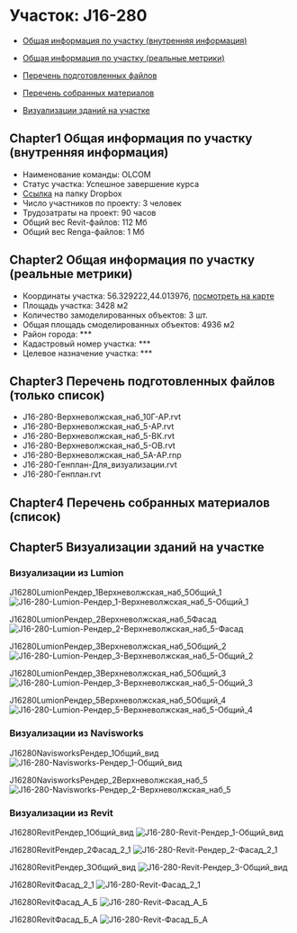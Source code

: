 # Участок: J16-280

* [Общая информация по участку (внутренняя информация)](#Chapter1)

* [Общая информация по участку (реальные метрики)](#Chapter2)

* [Перечень подготовленных файлов](#Chapter3)

* [Перечень собранных материалов](#Chapter4)

* [Визуализации зданий на участке](#Chapter5)

## <a id="test">Chapter1</a> Общая информация по участку (внутренняя информация)
+ Наименование команды: OLCOM
+ Статус участка: Успешное завершение курса
+ [Ссылка](https://www.dropbox.com/sh/wvvgv1nw1iqred9/AABURZtfoAtV0X4vgw4k-_bsa/J16_280?dl=0) на папку Dropbox
+ Число участников по проекту: 3 человек
+ Трудозатраты на проект: 90 часов
+ Общий вес Revit-файлов: 112 Мб
+ Общий вес Renga-файлов: 1 Мб
## <a id="test">Chapter2</a> Общая информация по участку (реальные метрики)
+ Координаты участка: 56.329222,44.013976, [посмотреть на карте](https://yandex.ru/maps/47/nizhny-novgorod/?ll=56.329222%2C44.013976&z=19)
+ Площадь участка: 3428 м2
+ Количество замоделированных объектов: 3 шт.
+ Общая площадь смоделированных объектов: 4936 м2
+ Район города: *** 
+ Кадастровый номер участка: *** 
+ Целевое назначение участка: *** 
## <a id="test">Chapter3</a> Перечень подготовленных файлов (только список)
+ J16-280-Верхневолжская_наб_10Г-АР.rvt
+ J16-280-Верхневолжская_наб_5-АР.rvt
+ J16-280-Верхневолжская_наб_5-ВК.rvt
+ J16-280-Верхневолжская_наб_5-ОВ.rvt
+ J16-280-Верхневолжская_наб_5А-АР.rnp
+ J16-280-Генплан-Для_визуализации.rvt
+ J16-280-Генплан.rvt
## <a id="test">Chapter4</a> Перечень собранных материалов (список)
## <a id="test">Chapter5</a> Визуализации зданий на участке
### Визуализации из Lumion
J16280LumionРендер_1Верхневолжская_наб_5Общий_1
![J16-280-Lumion-Рендер_1-Верхневолжская_наб_5-Общий_1](/Images/J16_280/J16-280-Lumion-Рендер_1-Верхневолжская_наб_5-Общий_1_Compressed.jpg)

J16280LumionРендер_2Верхневолжская_наб_5Фасад
![J16-280-Lumion-Рендер_2-Верхневолжская_наб_5-Фасад](/Images/J16_280/J16-280-Lumion-Рендер_2-Верхневолжская_наб_5-Фасад_Compressed.jpg)

J16280LumionРендер_3Верхневолжская_наб_5Общий_2
![J16-280-Lumion-Рендер_3-Верхневолжская_наб_5-Общий_2](/Images/J16_280/J16-280-Lumion-Рендер_3-Верхневолжская_наб_5-Общий_2_Compressed.jpg)

J16280LumionРендер_3Верхневолжская_наб_5Общий_3
![J16-280-Lumion-Рендер_3-Верхневолжская_наб_5-Общий_3](/Images/J16_280/J16-280-Lumion-Рендер_3-Верхневолжская_наб_5-Общий_3_Compressed.jpg)

J16280LumionРендер_5Верхневолжская_наб_5Общий_4
![J16-280-Lumion-Рендер_5-Верхневолжская_наб_5-Общий_4](/Images/J16_280/J16-280-Lumion-Рендер_5-Верхневолжская_наб_5-Общий_4_Compressed.jpg)

### Визуализации из Navisworks
J16280NavisworksРендер_1Общий_вид
![J16-280-Navisworks-Рендер_1-Общий_вид](/Images/J16_280/J16-280-Navisworks-Рендер_1-Общий_вид_Compressed.jpg)

J16280NavisworksРендер_2Верхневолжская_наб_5
![J16-280-Navisworks-Рендер_2-Верхневолжская_наб_5](/Images/J16_280/J16-280-Navisworks-Рендер_2-Верхневолжская_наб_5_Compressed.jpg)

### Визуализации из Revit
J16280RevitРендер_1Общий_вид
![J16-280-Revit-Рендер_1-Общий_вид](/Images/J16_280/J16-280-Revit-Рендер_1-Общий_вид_Compressed.jpg)

J16280RevitРендер_2Фасад_2_1
![J16-280-Revit-Рендер_2-Фасад_2_1](/Images/J16_280/J16-280-Revit-Рендер_2-Фасад_2_1_Compressed.jpg)

J16280RevitРендер_3Общий_вид
![J16-280-Revit-Рендер_3-Общий_вид](/Images/J16_280/J16-280-Revit-Рендер_3-Общий_вид_Compressed.jpg)

J16280RevitФасад_2_1
![J16-280-Revit-Фасад_2_1](/Images/J16_280/J16-280-Revit-Фасад_2_1_Compressed.jpg)

J16280RevitФасад_А_Б
![J16-280-Revit-Фасад_А_Б](/Images/J16_280/J16-280-Revit-Фасад_А_Б_Compressed.jpg)

J16280RevitФасад_Б_А
![J16-280-Revit-Фасад_Б_А](/Images/J16_280/J16-280-Revit-Фасад_Б_А_Compressed.jpg)

